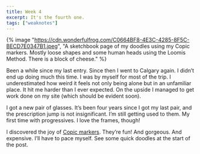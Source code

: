 ```yaml
---
title: Week 4
excerpt: It's the fourth one.
tags: ["weaknotes"]
---
```


{% image "https://cdn.wonderfulfrog.com/C0664BF8-4E3C-4285-8F5C-BECD7E0347B1.jpeg", "A sketchbook page of my doodles using my Copic markers. Mostly loose shapes and some human heads using the Loomis Method. There is a block of cheese." %}

Been a while since my last entry. Since then I went to Calgary again. I didn’t end up doing much this time. I was by myself for most of the trip. I underestimated how weird it feels not only being alone but in an unfamiliar place. It hit me harder than I ever expected. On the upside I managed to get work done on my site (which should be evident soon).

I got a new pair of glasses. It’s been four years since I got my last pair, and the prescription jump is not insignificant. I’m still getting used to them. My first time with progressives. I love the frames, though!

I discovered the joy of [Copic markers]. They’re fun! And gorgeous. And expensive. I’ll have to pace myself. See some quick doodles at the start of the post.

[Copic markers]: https://copic.jp/en/product/
